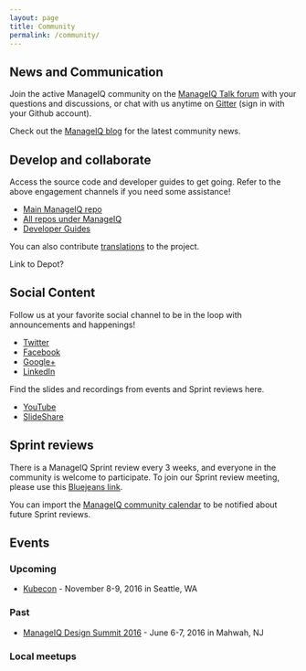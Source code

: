 ```yaml
---
layout: page
title: Community
permalink: /community/
---
```


## News and Communication

Join the active ManageIQ community on the [ManageIQ Talk forum](http://talk.manageiq.org/) with your questions and discussions, or chat with us anytime on [Gitter](https://gitter.im/ManageIQ/manageiq) (sign in with your Github account).

Check out the [ManageIQ blog](http://manageiq.org/blog/) for the latest community news.

## Develop and collaborate

Access the source code and developer guides to get going. Refer to the above engagement channels if you need some assistance!

- [Main ManageIQ repo](https://github.com/manageiq/manageiq)
- [All repos under ManageIQ](https://github.com/manageiq)
- [Developer Guides](http://manageiq.org/docs/guides)

You can also contribute [translations](https://translate.zanata.org/project/view/manageiq) to the project.

Link to Depot?

## Social Content

Follow us at your favorite social channel to be in the loop with announcements and happenings!

- [Twitter](https://twitter.com/manageiq)
- [Facebook](https://www.facebook.com/manageiq)
- [Google+](https://plus.google.com/+ManageIQorg)
- [LinkedIn](https://www.linkedin.com/company/manageiq)

Find the slides and recordings from events and Sprint reviews here.

- [YouTube](https://www.youtube.com/user/ManageIQVideo)
- [SlideShare](http://www.slideshare.net/ManageIQ)

## Sprint reviews

There is a ManageIQ Sprint review every 3 weeks, and everyone in the community is welcome to participate. To join our Sprint review meeting, please use this [Bluejeans link](https://bluejeans.com/5927041376/).

You can import the [ManageIQ community calendar](https://calendar.google.com/calendar/embed?src=contact%40manageiq.org) to be notified about future Sprint reviews.


## Events

### Upcoming

- [Kubecon](https://kubecon.io) - November 8-9, 2016 in Seattle, WA

### Past

- [ManageIQ Design Summit 2016](http://manageiq.org/summit/) - June 6-7, 2016 in Mahwah, NJ

### Local meetups

